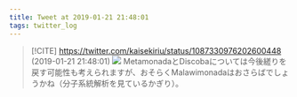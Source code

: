 ```yaml
---
title: Tweet at 2019-01-21 21:48:01
tags: twitter_log
---
```


> [!CITE] https://twitter.com/kaisekiriu/status/1087330976202600448 (2019-01-21 21:48:01)
> ![](https://twitter.com/kaisekiriu/status/1087330976202600448)
> MetamonadaとDiscobaについては今後縒りを戻す可能性も考えられますが、おそらくMalawimonadaはおさらばでしょうかね（分子系統解析を見ているかぎり）。
